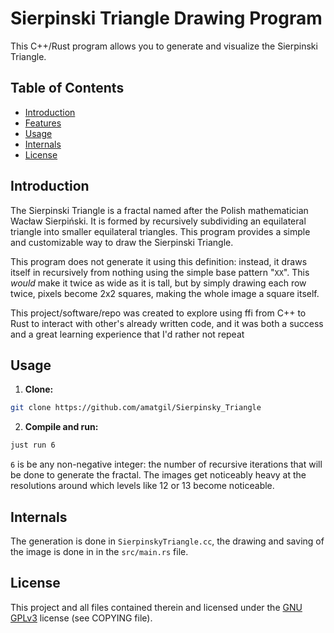 # Sierpinski Triangle Drawing Program

This C++/Rust program allows you to generate and visualize the Sierpinski Triangle.

## Table of Contents

- [Introduction](#introduction)
- [Features](#features)
- [Usage](#usage)
- [Internals](#internals)
- [License](#license)

## Introduction

The Sierpinski Triangle is a fractal named after the Polish mathematician Wacław Sierpiński. It
is formed by recursively subdividing an equilateral triangle into smaller equilateral triangles.
This program provides a simple and customizable way to draw the Sierpinski Triangle.

This program does not generate it using this definition: instead, it draws itself in recursively
from nothing using the simple base pattern "`XX`". This _would_ make it twice as wide as it is
tall, but by simply drawing each row twice, pixels become 2x2 squares, making the whole image
a square itself.

This project/software/repo was created to explore using ffi from C++ to Rust to interact with
other's already written code, and it was both a success and a great learning experience that I'd
rather not repeat

## Usage

1. **Clone:**

```bash
git clone https://github.com/amatgil/Sierpinsky_Triangle
```

2. **Compile and run:**

```bash
just run 6
```
`6` is be any non-negative integer: the number of recursive iterations that will be done to generate
the fractal. The images get noticeably heavy at the resolutions around which levels like 12 or 13 
become noticeable.

## Internals

The generation is done in `SierpinskyTriangle.cc`, the drawing and saving of the image
is done in in the `src/main.rs` file.

## License

This project and all files contained therein and licensed under the
[GNU GPLv3](https://www.gnu.org/licenses/gpl-3.0.txt) license (see COPYING file).
